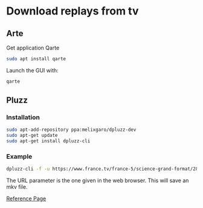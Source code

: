 # Download replays from tv

## Arte

Get application Qarte

```bash
sudo apt install qarte
```

Launch the GUI with:

```bash
qarte
```

## Pluzz

### Installation

```bash
sudo apt-add-repository ppa:melixgaro/dpluzz-dev
sudo apt-get update
sudo apt-get install dpluzz-cli
```

### Example

```bash
dpluzz-cli -f -u https://www.france.tv/france-5/science-grand-format/2834181-la-fabrique-du-temps.html
```

The URL parameter is the one given in the web browser. This will save an mkv file.

[Reference Page](https://doc.ubuntu-fr.org/dpluzz)
